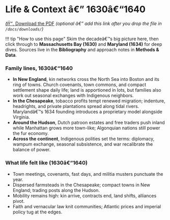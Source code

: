 ﻿# Life & Context â€” 1630â€“1640

[ðŸ“„ Download the PDF](../../downloads/decades/1630-1640/1630-1640-Ancestral-Lives.pdf)
*(optional â€” add this link after you drop the file in `/docs/downloads/`)*

!!! tip "How to use this page"
    Skim the decadeâ€™s big picture here, then click through to **Massachusetts Bay (1630)** and **Maryland (1634)** for deep dives. Sources live in the **Bibliography** and approach notes in **Methods & Data**.

### Family lines, 1630â€“1640
- **In New England**, kin networks cross the North Sea into Boston and its ring of towns. Church covenants, town commons, and compact settlement shape daily life; land is apportioned in lots, but families also work out seasonal exchanges with Indigenous neighbors.
- **In the Chesapeake**, tobacco profits tempt renewed migration; indenture, headrights, and private plantations spread along tidal rivers. Marylandâ€™s 1634 founding introduces a proprietary model alongside Virginia.
- **Around the Hudson**, Dutch patroon estates and free traders push inland while Manhattan grows more town-like; Algonquian nations still power the fur economy.
- **Across the continent**, Indigenous polities set the terms: diplomacy, wampum exchange, seasonal subsistence, and war recalibrate the balance of power.

### What life felt like (1630â€“1640)
- Town meetings, covenants, fast days, and militia musters punctuate the year.  
- Dispersed farmsteads in the Chesapeake; compact towns in New England; trading posts along the Hudson.  
- Mobility remains high: kin arrive, contracts end, land shifts, alliances pivot.  
- Faith and vernacular law knit communities; Atlantic prices and imperial policy tug at the edges.

